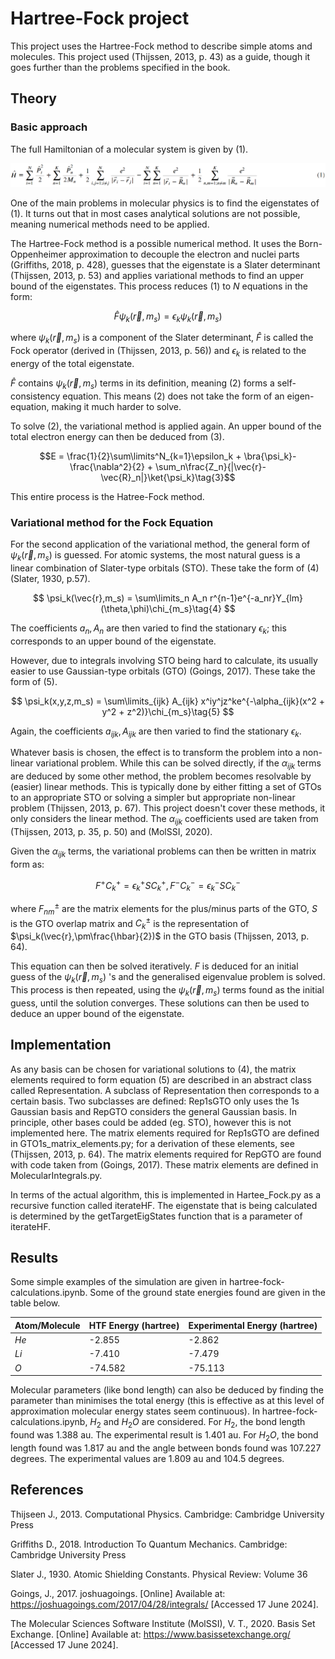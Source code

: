 # Hartree-Fock project

This project uses the Hartree-Fock method to describe simple atoms and molecules. This project used (Thijssen, 2013, p. 43) as a guide, though it goes further than the problems specified in the book. 

## Theory

### Basic approach

The full Hamiltonian of a molecular system is given by $(1)$.

![alt text](https://raw.githubusercontent.com/Williame33445/physics-projects/4e3a5bf02762dc87fead9f02e365aaf88f6c8c14/electronic_structure/hartree_fock/electronic-hamiltonian.png)

One of the main problems in molecular physics is to find the eigenstates of $(1)$. It turns out that in most cases analytical solutions are not possible, meaning numerical methods need to be applied.

The Hartree-Fock method is a possible numerical method. It uses the Born-Oppenheimer approximation to decouple the electron and nuclei parts (Griffiths, 2018, p. 428),  guesses that the eigenstate is a Slater determinant (Thijssen, 2013, p. 53) and applies variational methods to find an upper bound of the eigenstates. This process reduces $(1)$ to $N$ equations in the form:

$$\hat{F}\psi_k(\vec{r},m_s) = \epsilon_k\psi_k(\vec{r},m_s)\tag{2}$$

where $\psi_k(\vec{r},m_s)$ is a component of the Slater determinant, $\hat{F}$ is called the Fock operator (derived in  (Thijssen, 2013, p. 56)) and $\epsilon_k$ is related to the energy of the total eigenstate.

$\hat{F}$ contains $\psi_k(\vec{r},m_s)$ terms in its definition, meaning $(2)$ forms a self-consistency equation. This means $(2)$ does not take the form of an eigen-equation, making it much harder to solve.


To solve (2), the variational method is applied again. An upper bound of the total electron energy can then be deduced from $(3)$.

$$E = \frac{1}{2}\sum\limits^N_{k=1}\epsilon_k + \bra{\psi_k}-\frac{\nabla^2}{2} + \sum_n\frac{Z_n}{|\vec{r}-\vec{R}_n|}\ket{\psi_k}\tag{3}$$

This entire process is the Hatree-Fock method.

### Variational method for the Fock Equation

For the second application of the variational method, the general form of $\psi_k(\vec{r},m_s)$ is guessed. For atomic systems, the most natural guess is a linear combination of Slater-type orbitals (STO). These take the form of $(4)$ (Slater, 1930, p.57).

$$
\psi_k(\vec{r},m_s) = \sum\limits_n A_n     r^{n-1}e^{-a_nr}Y_{lm}(\theta,\phi)\chi_{m_s}\tag{4}
$$

The coefficients $a_n,A_n$ are then varied to find the stationary $\epsilon_k$; this corresponds to an upper bound of the eigenstate.

However, due to integrals involving STO being hard to calculate, its usually easier to use Gaussian-type orbitals (GTO) (Goings, 2017). These take the form of $(5)$.

$$
\psi_k(x,y,z,m_s) = \sum\limits_{ijk} A_{ijk} x^iy^jz^ke^{-\alpha_{ijk}(x^2 + y^2 + z^2)}\chi_{m_s}\tag{5}
$$  

Again, the coefficients $a_{ijk},A_{ijk}$ are then varied to find the stationary $\epsilon_k$. 

Whatever basis is chosen, the effect is to transform the problem into a non-linear variational problem. While this can be solved directly, if the $\alpha_{ijk}$ terms are deduced by some other method, the problem becomes resolvable by (easier) linear methods. This is typically done by either fitting a set of GTOs to an appropriate STO or solving a simpler but appropriate non-linear problem (Thijssen, 2013, p. 67). This project doesn't cover these methods, it only considers the linear method. The $\alpha_{ijk}$ coefficients used are taken from (Thijssen, 2013, p. 35, p. 50) and (MolSSI, 2020).

Given the $\alpha_{ijk}$ terms, the variational problems can then be written in matrix form as:

$$F^+C_k^+ = \epsilon_k^+SC_k^+,F^-C_k^- = \epsilon_k^-SC_k^-\tag{5}$$

where $F_{nm}^{\pm}$ are the matrix elements for the plus/minus parts of the GTO, $S$ is the GTO overlap matrix and $C_k^{\pm}$ is the representation of $\psi_k(\vec{r},\pm\frac{\hbar}{2})$ in the GTO basis (Thijssen, 2013, p. 64).

This equation can then be solved iteratively. $F$ is deduced for an initial guess of the $\psi_k(\vec{r},m_s)$ 's and the generalised eigenvalue problem is solved. This process is then repeated, using the $\psi_k(\vec{r},m_s)$ terms found as the initial guess, until the solution converges. These solutions can then be used to deduce an upper bound of the eigenstate.

## Implementation

As any basis can be chosen for variational solutions to $(4)$, the matrix elements required to form equation $(5)$ are described in an abstract class called Representation. A subclass of Representation then corresponds to a certain basis. Two subclasses are defined: Rep1sGTO only uses the 1s Gaussian basis and RepGTO considers the general Gaussian basis. In principle, other bases could be added (eg. STO), however this is not implemented here. The matrix elements required for Rep1sGTO are defined in GTO1s_matrix_elements.py; for a derivation of these elements, see (Thijssen, 2013, p. 64). The matrix elements required for RepGTO are found with code taken from (Goings, 2017). These matrix elements are defined in MolecularIntegrals.py.

In terms of the actual algorithm, this is implemented in Hartee_Fock.py as a recursive function called iterateHF. The eigenstate that is being calculated is determined by the getTargetEigStates function that is a parameter of iterateHF.

## Results

Some simple examples of the simulation are given in hartree-fock-calculations.ipynb. Some of the ground state energies found are given in the table below.

|  Atom/Molecule   | HTF Energy (hartree) |Experimental Energy (hartree)|
| -------- | ------- | -----|
| $He$  | -2.855    | -2.862 |
| $Li$ | -7.410 | -7.479
| $O$    | -74.582    | -75.113

Molecular parameters (like bond length) can also be deduced by finding the parameter than minimises the total energy (this is effective as at this level of approximation molecular energy states seem continuous). In hartree-fock-calculations.ipynb, $H_2$ and $H_2O$ are considered. For $H_2$, the bond length found was $1.388$ au. The experimental result is 1.401 au. For $H_2O$, the bond length found was 1.817 au and the angle between bonds found was 107.227 degrees. The experimental values are 1.809 au and 104.5 degrees.
## References

Thijseen J., 2013. Computational Physics. Cambridge: Cambridge University Press

Griffiths D., 2018. Introduction To Quantum Mechanics.  Cambridge: Cambridge University Press

Slater J., 1930. Atomic Shielding Constants. Physical Review: Volume 36

Goings, J., 2017. joshuagoings. [Online] 
Available at: https://joshuagoings.com/2017/04/28/integrals/
[Accessed 17 June 2024].

The Molecular Sciences Software Institute (MolSSI), V. T., 2020. Basis Set Exchange. [Online] 
Available at: https://www.basissetexchange.org/
[Accessed 17 June 2024].

